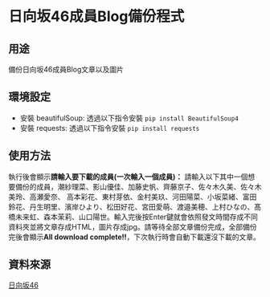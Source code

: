 # 日向坂46成員Blog備份程式
## 用途
備份日向坂46成員Blog文章以及圖片
## 環境設定
 * 安裝 beautifulSoup: 透過以下指令安裝 `pip install BeautifulSoup4`
 * 安裝 requests: 透過以下指令安裝 `pip install requests`
## 使用方法
 執行後會顯示**請輸入要下載的成員(一次輸入一個成員)：** 請輸入以下其中一個想要備份的成員，潮紗理菜、影山優佳、加藤史帆、齊藤京子、佐々木久美、佐々木美玲、高瀬愛奈、 高本彩花、東村芽依、金村美玖、河田陽菜、小坂菜緒、富田鈴花、丹生明里、濱岸ひより、松田好花、宮田愛萌、渡邉美穂、上村ひなの、髙橋未来虹、森本茉莉、山口陽世。輸入完後按Enter鍵就會依照發文時間存成不同資料夾並將文章存成HTML，圖片存成jpg。請等待全部文章備份完成，全部備份完後會顯示**All download complete!!**，下次執行時會自動下載還沒下載的文章。
## 資料來源
[日向坂46](https://www.hinatazaka46.com/s/official/diary/member?ima=0000)
